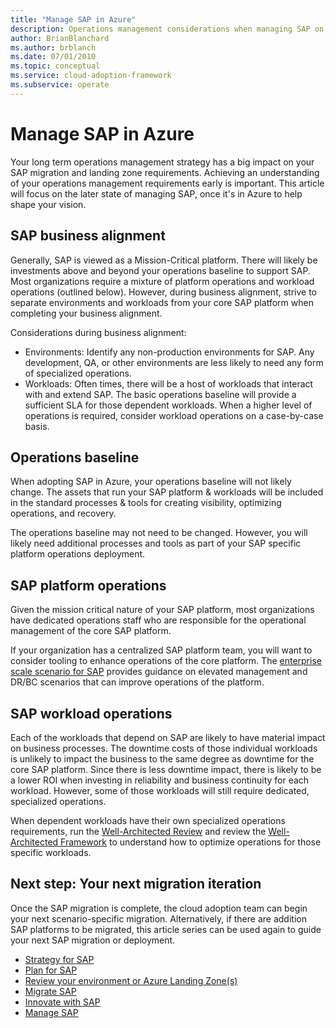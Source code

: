 ```yaml
---
title: "Manage SAP in Azure"
description: Operations management considerations when managing SAP on Azure
author: BrianBlanchard
ms.author: brblanch
ms.date: 07/01/2010
ms.topic: conceptual
ms.service: cloud-adoption-framework
ms.subservice: operate
---
```


# Manage SAP in Azure

Your long term operations management strategy has a big impact on your SAP migration and landing zone requirements. Achieving an understanding of your operations management requirements early is important. This article will focus on the later state of managing SAP, once it's in Azure to help shape your vision.

## SAP business alignment

Generally, SAP is viewed as a Mission-Critical platform. There will likely be investments above and beyond your operations baseline to support SAP. Most organizations require a mixture of platform operations and workload operations (outlined below). However, during business alignment, strive to separate environments and workloads from your core SAP platform when completing your business alignment.

Considerations during business alignment:

- Environments: Identify any non-production environments for SAP. Any development, QA, or other environments are less likely to need any form of specialized operations.
- Workloads: Often times, there will be a host of workloads that interact with and extend SAP. The basic operations baseline will provide a sufficient SLA for those dependent workloads. When a higher level of operations is required, consider workload operations on a case-by-case basis.

## Operations baseline

When adopting SAP in Azure, your operations baseline will not likely change. The assets that run your SAP platform & workloads will be included in the standard processes & tools for creating visibility, optimizing operations, and recovery.

The operations baseline may not need to be changed. However, you will likely need additional processes and tools as part of your SAP specific platform operations deployment.

## SAP platform operations

Given the mission critical nature of your SAP platform, most organizations have dedicated operations staff who are responsible for the operational management of the core SAP platform.

If your organization has a centralized SAP platform team, you will want to consider tooling to enhance operations of the core platform. The [enterprise scale scenario for SAP](./enterprise-scale-landing-zone.md) provides guidance on elevated management and DR/BC scenarios that can improve operations of the platform.

## SAP workload operations

Each of the workloads that depend on SAP are likely to have material impact on business processes. The downtime costs of those individual workloads is unlikely to impact the business to the same degree as downtime for the core SAP platform. Since there is less downtime impact, there is likely to be a lower ROI when investing in reliability and business continuity for each workload. However, some of those workloads will still require dedicated, specialized operations.

When dependent workloads have their own specialized operations requirements, run the [Well-Architected Review](https://docs.microsoft.com/assessments/?id=azure-architecture-review&mode=pre-assessment) and review the [Well-Architected Framework](https://docs.microsoft.com/azure/architecture/framework/) to understand how to optimize operations for those specific workloads.

## Next step: Your next migration iteration

Once the SAP migration is complete, the cloud adoption team can begin your next scenario-specific migration. Alternatively, if there are addition SAP platforms to be migrated, this article series can be used again to guide your next SAP migration or deployment.

- [Strategy for SAP](./strategy.md)
- [Plan for SAP](./plan.md)
- [Review your environment or Azure Landing Zone(s)](./ready.md)
- [Migrate SAP](./migrate.md)
- [Innovate with SAP](./innovate.md)
- [Manage SAP](./manage.md)